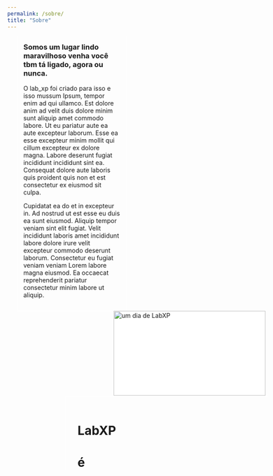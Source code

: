 ```yaml
---
permalink: /sobre/
title: "Sobre"
---
```

<head>
  <link href="https://fonts.googleapis.com/css2?family=Domine&display=swap" rel="stylesheet">
  <style>
    h3 {
      margin-top: 0em;
    }
    #sobre_1o_card{
      width: 15.8em;
      border: 0.1em solid white;
      border-top: 0;
      padding: 1em;
      margin-left: 1.55em;
    }
    .page__content p {
      font-family: 'Domine', serif;
      font-size: 0.6rem;
    }
    #sobre_2o_card{
      border: 0.1em solid white;
      margin-top: -0.1em;
      margin-left: 17.30em;
      height: 14em;
      width: 25em;
      background-color: white;
    }
    #sobre_2o_card img{
      height: 13.8em;
      width: 24.75em;
      object-fit: cover;
    }
    #sobre_3o_card{
      border: 0.1em solid white;
      margin-top: -0.1em;
      margin-left: 9.4em;
      width: 8em;
      padding-top: 1.5em;
      padding-left: 2em;
    }
    #sobre_3o_card h1 {
      margin-bottom: 0em;
    }
  </style>
</head>

<div id="sobre_1o_card">
  <h3>Somos um lugar lindo maravilhoso venha você tbm tá ligado, agora ou nunca.</h3>

  <p class="sobre-paragrafo">O lab_xp foi criado para isso e isso mussum Ipsum, tempor enim ad qui ullamco. Est dolore anim ad velit duis dolore minim sunt aliquip amet commodo labore. Ut eu pariatur aute ea aute excepteur laborum. Esse ea esse excepteur minim mollit qui cillum excepteur ex dolore magna. Labore deserunt fugiat incididunt incididunt sint ea. Consequat dolore aute laboris quis proident quis non et est consectetur ex eiusmod sit culpa.</p>

  <p class="sobre-paragrafo">Cupidatat ea do et in excepteur in. Ad nostrud ut est esse eu duis ea sunt eiusmod. Aliquip tempor veniam sint elit fugiat. Velit incididunt laboris amet incididunt labore dolore irure velit excepteur commodo deserunt laborum. Consectetur eu fugiat veniam veniam Lorem labore magna eiusmod. Ea occaecat reprehenderit pariatur consectetur minim labore ut aliquip. </p>
</div>
<div id="sobre_2o_card">
  <img src="/LabXP/assets/images/sobrelabxp.jpg" alt="um dia de LabXP">
</div>
<div id="sobre_3o_card">
  <h1>LabXP</h1>
  <h1>é</h1>
</div>
